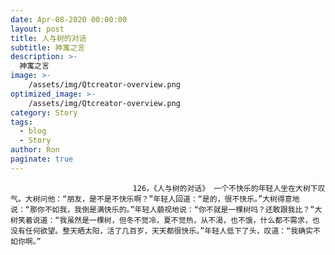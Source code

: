 ```yaml
---
date: Apr-08-2020 00:00:00
layout: post
title: 人与树的对话
subtitle: 神寓之言
description: >-
  神寓之言
image: >-
    /assets/img/Qtcreator-overview.png
optimized_image: >-
    /assets/img/Qtcreator-overview.png
category: Story
tags:
  - blog
  - Story
author: Ron
paginate: true
---
```


							　　126，《人与树的对话》 一个不快乐的年轻人坐在大树下叹气。大树问他：“朋友，是不是不快乐啊？”年轻人回道：“是的，很不快乐。”大树得意地说：“那你不如我，我倒是满快乐的。”年轻人藐视地说：“你不就是一棵树吗？还敢跟我比？”大树笑着说道：“我虽然是一棵树，但冬不觉冷，夏不觉热，从不渴，也不饿，什么都不需求，也没有任何欲望。整天晒太阳，活了几百岁，天天都很快乐。”年轻人低下了头，叹道：“我确实不如你啊。”
							
							
						